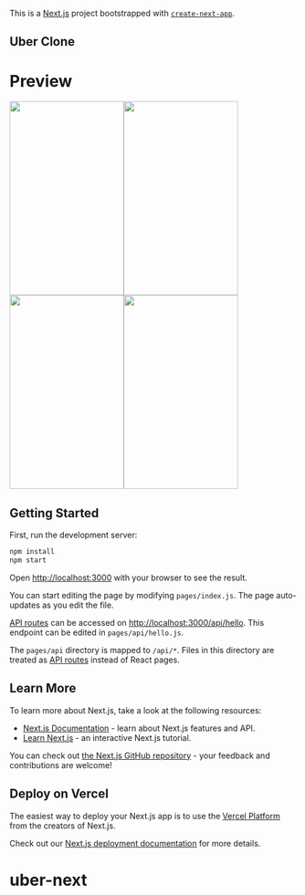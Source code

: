 This is a [Next.js](https://nextjs.org/) project bootstrapped with [`create-next-app`](https://github.com/vercel/next.js/tree/canary/packages/create-next-app).
## Uber Clone
# Preview

<img src="https://i.gyazo.com/d159945bf732b2516d7e06cf3ca8fa43.png" width="200px" height="340px"><img src="https://i.gyazo.com/d5fa28b4af45e769029c420f5c6be479.png" width="200px" height="340px"> <img src="https://i.gyazo.com/73dc6eca37737853fe153ca2ee6a5791.png" width="200px" height="340px"><img src="https://i.gyazo.com/9221fd429b3646e54b276bc91bc1df32.png" width="200px" height="340px">

## Getting Started

First, run the development server:

```bash
npm install
npm start
```

Open [http://localhost:3000](http://localhost:3000) with your browser to see the result.

You can start editing the page by modifying `pages/index.js`. The page auto-updates as you edit the file.

[API routes](https://nextjs.org/docs/api-routes/introduction) can be accessed on [http://localhost:3000/api/hello](http://localhost:3000/api/hello). This endpoint can be edited in `pages/api/hello.js`.

The `pages/api` directory is mapped to `/api/*`. Files in this directory are treated as [API routes](https://nextjs.org/docs/api-routes/introduction) instead of React pages.

## Learn More

To learn more about Next.js, take a look at the following resources:

- [Next.js Documentation](https://nextjs.org/docs) - learn about Next.js features and API.
- [Learn Next.js](https://nextjs.org/learn) - an interactive Next.js tutorial.

You can check out [the Next.js GitHub repository](https://github.com/vercel/next.js/) - your feedback and contributions are welcome!

## Deploy on Vercel

The easiest way to deploy your Next.js app is to use the [Vercel Platform](https://vercel.com/new?utm_medium=default-template&filter=next.js&utm_source=create-next-app&utm_campaign=create-next-app-readme) from the creators of Next.js.

Check out our [Next.js deployment documentation](https://nextjs.org/docs/deployment) for more details.
# uber-next
